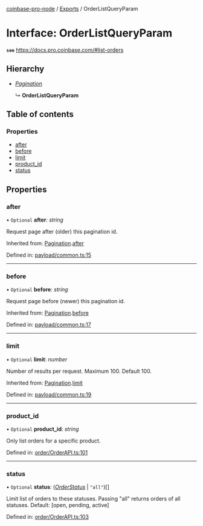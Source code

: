 [coinbase-pro-node](../README.md) / [Exports](../modules.md) / OrderListQueryParam

# Interface: OrderListQueryParam

**`see`** https://docs.pro.coinbase.com/#list-orders

## Hierarchy

- [_Pagination_](pagination.md)

  ↳ **OrderListQueryParam**

## Table of contents

### Properties

- [after](orderlistqueryparam.md#after)
- [before](orderlistqueryparam.md#before)
- [limit](orderlistqueryparam.md#limit)
- [product_id](orderlistqueryparam.md#product_id)
- [status](orderlistqueryparam.md#status)

## Properties

### after

• `Optional` **after**: _string_

Request page after (older) this pagination id.

Inherited from: [Pagination](pagination.md).[after](pagination.md#after)

Defined in: [payload/common.ts:15](https://github.com/bennycode/coinbase-pro-node/blob/a2d34d0/src/payload/common.ts#L15)

---

### before

• `Optional` **before**: _string_

Request page before (newer) this pagination id.

Inherited from: [Pagination](pagination.md).[before](pagination.md#before)

Defined in: [payload/common.ts:17](https://github.com/bennycode/coinbase-pro-node/blob/a2d34d0/src/payload/common.ts#L17)

---

### limit

• `Optional` **limit**: _number_

Number of results per request. Maximum 100. Default 100.

Inherited from: [Pagination](pagination.md).[limit](pagination.md#limit)

Defined in: [payload/common.ts:19](https://github.com/bennycode/coinbase-pro-node/blob/a2d34d0/src/payload/common.ts#L19)

---

### product_id

• `Optional` **product_id**: _string_

Only list orders for a specific product.

Defined in: [order/OrderAPI.ts:101](https://github.com/bennycode/coinbase-pro-node/blob/a2d34d0/src/order/OrderAPI.ts#L101)

---

### status

• `Optional` **status**: ([_OrderStatus_](../enums/orderstatus.md) \| `"all"`)[]

Limit list of orders to these statuses. Passing "all" returns orders of all statuses. Default: [open, pending, active]

Defined in: [order/OrderAPI.ts:103](https://github.com/bennycode/coinbase-pro-node/blob/a2d34d0/src/order/OrderAPI.ts#L103)

